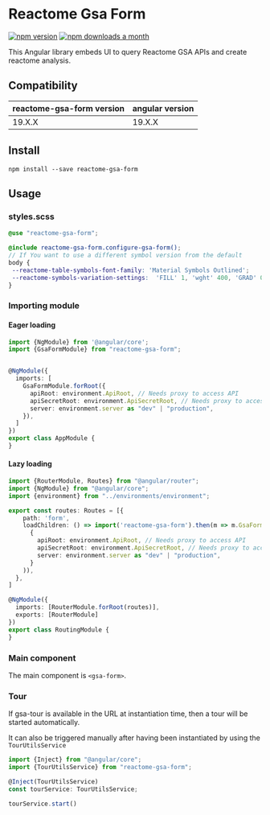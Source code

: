 # Reactome Gsa Form

[![npm version](https://badge.fury.io/js/reactome-gsa-form.svg)](https://badge.fury.io/js/reactome-gsa-form)
[![npm downloads a month](https://img.shields.io/npm/dm/reactome-gsa-form.svg)](https://img.shields.io/npm/dm/reactome-gsa-form.svg)

This Angular library embeds UI to query Reactome GSA APIs and create reactome analysis.

## Compatibility

| reactome-gsa-form version | angular version |
|---------------------------|-----------------|
| 19.X.X                    | 19.X.X          |

## Install

```
npm install --save reactome-gsa-form
```

## Usage

### styles.scss
 ```scss
@use "reactome-gsa-form";

@include reactome-gsa-form.configure-gsa-form();
// If You want to use a different symbol version from the default
body {
  --reactome-table-symbols-font-family: 'Material Symbols Outlined';
  --reactome-symbols-variation-settings:  'FILL' 1, 'wght' 400, 'GRAD' 0, 'opsz' 24;
}
```

### Importing module
#### Eager loading

```ts
import {NgModule} from '@angular/core';
import {GsaFormModule} from "reactome-gsa-form";


@NgModule({
  imports: [
    GsaFormModule.forRoot({
      apiRoot: environment.ApiRoot, // Needs proxy to access API
      apiSecretRoot: environment.ApiSecretRoot, // Needs proxy to access API
      server: environment.server as "dev" | "production",
    }),
  ]
})
export class AppModule {
}

```

#### Lazy loading
```ts
import {RouterModule, Routes} from "@angular/router";
import {NgModule} from "@angular/core";
import {environment} from "../environments/environment";

export const routes: Routes = [{
    path: 'form',
    loadChildren: () => import('reactome-gsa-form').then(m => m.GsaFormModule.forChild(
      {
        apiRoot: environment.ApiRoot, // Needs proxy to access API
        apiSecretRoot: environment.ApiSecretRoot, // Needs proxy to access API
        server: environment.server as "dev" | "production",
      }
    )),
  },
]

@NgModule({
  imports: [RouterModule.forRoot(routes)],
  exports: [RouterModule]
})
export class RoutingModule {
}
```

### Main component
The main component is `<gsa-form>`.  

### Tour
If gsa-tour is available in the URL at instantiation time, then a tour will be started automatically.

It can also be triggered manually after having been instantiated by using the `TourUtilsService`

```ts
import {Inject} from "@angular/core";
import {TourUtilsService} from "reactome-gsa-form";

@Inject(TourUtilsService)
const tourService: TourUtilsService;

tourService.start()
```
